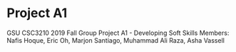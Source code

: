 # Project A1
GSU CSC3210 2019 Fall Group Project A1 - Developing Soft Skills
Members: Nafis Hoque, Eric Oh, Marjon Santiago, Muhammad Ali Raza, Asha Vassell
